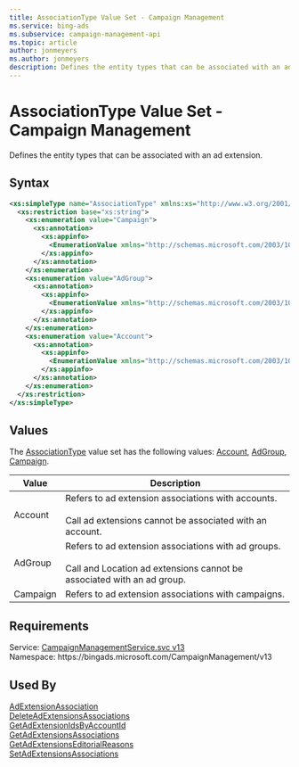 ```yaml
---
title: AssociationType Value Set - Campaign Management
ms.service: bing-ads
ms.subservice: campaign-management-api
ms.topic: article
author: jonmeyers
ms.author: jonmeyers
description: Defines the entity types that can be associated with an ad extension.
---
```

# AssociationType Value Set - Campaign Management
Defines the entity types that can be associated with an ad extension.

## Syntax
```xml
<xs:simpleType name="AssociationType" xmlns:xs="http://www.w3.org/2001/XMLSchema">
  <xs:restriction base="xs:string">
    <xs:enumeration value="Campaign">
      <xs:annotation>
        <xs:appinfo>
          <EnumerationValue xmlns="http://schemas.microsoft.com/2003/10/Serialization/">1</EnumerationValue>
        </xs:appinfo>
      </xs:annotation>
    </xs:enumeration>
    <xs:enumeration value="AdGroup">
      <xs:annotation>
        <xs:appinfo>
          <EnumerationValue xmlns="http://schemas.microsoft.com/2003/10/Serialization/">2</EnumerationValue>
        </xs:appinfo>
      </xs:annotation>
    </xs:enumeration>
    <xs:enumeration value="Account">
      <xs:annotation>
        <xs:appinfo>
          <EnumerationValue xmlns="http://schemas.microsoft.com/2003/10/Serialization/">3</EnumerationValue>
        </xs:appinfo>
      </xs:annotation>
    </xs:enumeration>
  </xs:restriction>
</xs:simpleType>
```

## <a name="values"></a>Values

The [AssociationType](associationtype.md) value set has the following values: [Account](#account), [AdGroup](#adgroup), [Campaign](#campaign).

|Value|Description|
|-----------|---------------|
|<a name="account"></a>Account|Refers to ad extension associations with accounts.<br/><br/>Call ad extensions cannot be associated with an account.|
|<a name="adgroup"></a>AdGroup|Refers to ad extension associations with ad groups.<br/><br/>Call and Location ad extensions cannot be associated with an ad group.|
|<a name="campaign"></a>Campaign|Refers to ad extension associations with campaigns.|

## Requirements
Service: [CampaignManagementService.svc v13](https://campaign.api.bingads.microsoft.com/Api/Advertiser/CampaignManagement/v13/CampaignManagementService.svc)  
Namespace: https\://bingads.microsoft.com/CampaignManagement/v13  

## Used By
[AdExtensionAssociation](adextensionassociation.md)  
[DeleteAdExtensionsAssociations](deleteadextensionsassociations.md)  
[GetAdExtensionIdsByAccountId](getadextensionidsbyaccountid.md)  
[GetAdExtensionsAssociations](getadextensionsassociations.md)  
[GetAdExtensionsEditorialReasons](getadextensionseditorialreasons.md)  
[SetAdExtensionsAssociations](setadextensionsassociations.md)  
